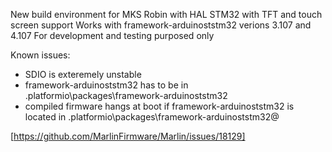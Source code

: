 New build environment for MKS Robin with HAL STM32 with TFT and touch screen support
Works with framework-arduinoststm32 verions 3.107 and 4.107
For development and testing purposed only

Known issues:
 - SDIO is exteremely unstable
 - framework-arduinoststm32 has to be in .platformio\packages\framework-arduinoststm32
 - compiled firmware hangs at boot if framework-arduinoststm32 is located in .platformio\packages\framework-arduinoststm32@<version>

[https://github.com/MarlinFirmware/Marlin/issues/18129]
